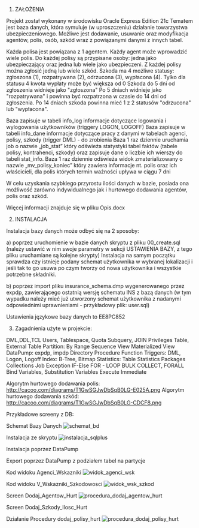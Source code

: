 1. ZAŁOŻENIA 

Projekt został wykonany w środowisku Oracle Express Edition 21c
Tematem jest baza danych, która symuluje (w uproszczeniu) działanie towarzystwa ubezpieczeniowego.
Możliwe jest dodawanie, usuwanie oraz modyfikacja agentów, polis, osób, szkód wraz z powiązanymi danymi z innych tabel.

Każda polisa jest powiązana z 1 agentem.
Każdy agent może wprowadzić wiele polis.
Do każdej polisy są przypisane osoby: jedna jako ubezpieczający oraz jedna lub wiele jako ubezpieczeni.
Z każdej polisy można zgłosić jedną lub wiele szkód.
Szkoda ma 4 możliwe statusy: zgłoszona (1), rozpatrywana (2), odrzucona (3), wypłacona (4).
Tylko dla statusu 4 kwota wypłaty może być większa od 0
Szkoda do 5 dni od zgłoszenia widnieje jako "zgłoszona"
Po 5 dniach widnieje jako "rozpatrywana" i powinna być rozpatrzona w czasie do 14 dni od zgłoszenia.
Po 14 dniach szkoda powinna mieć 1 z 2 statusów "odrzucona" lub "wypłacona".

Baza zapisuje w tabeli info_log informacje dotyczące logowania i wylogowania użytkowników (triggery LOGON, LOGOFF)
Baza zapisuje w tabeli info_dane informacje dotyczące pracy z danymi w tabelach agenci, polisy, szkody (trigger DML) - do zrobienia
Baza 1 raz dziennie uruchamia job  o nazwie „job_stat” który odświeża statystyki tabel faktów (tabele polisy, kontrahenci, szkody) 
oraz zapisuje dane o liczbie ich wierszy do tabeli stat_info.
Baza 1 raz dziennie odświeża widok zmaterializowany o nazwie „mv_polisy_koniec” który zawiera informacje nt. polis oraz ich właścicieli, dla polis których termin ważności upływa w ciągu 7 dni

W celu uzyskania szybkiego przyrostu ilości danych w bazie, posiada ona możliwość zarówno indywidualnego jak i hurtowego dodawania agentów, polis oraz szkód.

Więcej informacji znajduje się w pliku Opis.docx


2. INSTALACJA

Instalacja bazy danych może odbyć się na 2 sposoby:

a) poprzez uruchomienie w bazie danych skryptu z pliku 00_create.sql (należy ustawić w nim swoje parametry w sekcji USTAWIENIA BAZY, z tego pliku uruchamiane są kolejne skrypty) Instalacja na samym początku sprawdza czy istnieje podany schemat użytkownika w wybranej lokalizacji i jeśli tak to go usuwa po czym tworzy od nowa użytkownika i wszystkie potrzebne składniki.

b) poprzez import pliku insurance_schema.dmp wygenerowanego przez expdp, zawierającego ostatnią wersję schematu INS z bazą danych (w tym wypadku należy mieć już utworzony schemat użytkownika z nadanymi odpowiednimi uprawnieniami - przykładowy plik: user.sql)
 

Ustawienia językowe bazy danych to EE8PC852

3. Zagadnienia użyte w projekcie:

DML,DDL,TCL
Users, Tablespace, Quota
Subquery, JOIN
Privileges
Table, External Table
Partition: By Range
Sequence
View
Materialized View
DataPump: expdp, impdp
Directory
Procedure
Function
Triggers: DML, Logon, Logoff
Index: B-Tree, Bitmap
Statistics: Table Statistics
Packages
Collections
Job
Exception
IF-Else
FOR - LOOP
BULK COLLECT, FORALL
Bind Variables, Substitution Variables
Execute Immediate

Algorytm hurtowego dodawania polis: http://cacoo.com/diagrams/T1GwSGJwDbSqB0LG-E025A.png
Algorytm hurtowego dodawania szkód: http://cacoo.com/diagrams/T1GwSGJwDbSqB0LG-CDCF8.png

Przykładowe screeny z DB:

Schemat Bazy Danych
![schemat_bd](https://user-images.githubusercontent.com/77076749/236805649-52ddc578-22e8-497c-8439-ce9c931810b9.png)

Instalacja ze skryptu
![instalacja_sqlplus](https://user-images.githubusercontent.com/77076749/236795133-25262ae5-2e23-44fb-b363-30a90b5161f3.JPG)

Instalacja poprzez DataPump


Export poprzez DataPump z podziałem tabel na partycje


Kod widoku Agenci_Wskazniki
![widok_agenci_wsk](https://user-images.githubusercontent.com/77076749/236795768-8b55aca5-d90a-44a6-9546-31d3426c2ca0.JPG)

Kod widoku V_Wskazniki_Szkodowosci
![widok_wsk_szkod](https://user-images.githubusercontent.com/77076749/236795793-580efbc4-75bf-4950-8684-cbb2a6f6256b.JPG)

Screen Dodaj_Agentow_Hurt
![procedura_dodaj_agentow_hurt](https://user-images.githubusercontent.com/77076749/236802467-da0c0cb2-6345-4541-bb30-9304796c971a.JPG)

Screen Dodaj_Szkody_Ilosc_Hurt


Działanie Procedury dodaj_polisy_hurt
![procedura_dodaj_polisy_hurt](https://github.com/tomaszmigas/Oracle_DB_Insurance/assets/77076749/82963835-ba20-4d8e-88f0-6effb2ffa735)

